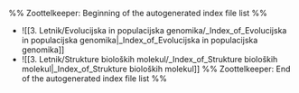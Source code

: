 %% Zoottelkeeper: Beginning of the autogenerated index file list  %%
-  ![[3. Letnik/Evolucijska in populacijska genomika/_Index_of_Evolucijska in populacijska genomika|_Index_of_Evolucijska in populacijska genomika]]
-  ![[3. Letnik/Strukture bioloških molekul/_Index_of_Strukture bioloških molekul|_Index_of_Strukture bioloških molekul]]
%% Zoottelkeeper: End of the autogenerated index file list  %%

